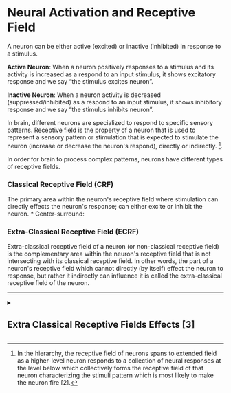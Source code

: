 <h1> Neural Activation and Receptive Field </h1>

  A neuron can be either active (excited) or inactive (inhibited) in response to a stimulus.

  **Active Neuron**: When a neuron positively responses to a stimulus and its activity is increased as a respond
  to an input stimulus, it shows excitatory response and we say “the stimulus excites neuron”.
  
  **Inactive Neuron**: When a neuron activity is decreased (suppressed/inhibited) as a respond to an input stimulus, 
  it shows inhibitory response and we say “the stimulus inhibits neuron”.


In brain, different neurons are specialized to respond to specific sensory patterns. Receptive field is 
the property of a neuron that is used to represent a sensory pattern or stimulation that is expected 
to stimulate the neuron (increase or decrease the neuron's respond), directly or indirectly. [^longnote]. 

  
  [^longnote]: In the hierarchy, the receptive field of neurons spans to extended field as a 
  higher-level neuron responds to a collection of neural responses at the level 
  below which collectively forms the receptive field of that neuron characterizing
  the stimuli pattern which is most likely to make the neuron fire [2]. 


In order for brain to process complex patterns, neurons have different types of receptive fields.



  <h3>Classical Receptive Field (CRF)</h3>
  The primary area within the neuron's receptive field where stimulation can 
  directly effects the neuron's response; can either excite or inhibit the neuron.
   * Center-surround:


  <h3>Extra-Classical Receptive Field (ECRF)</h3>
   Extra-classical receptive field of a neuron (or non-classical receptive field)
   is the complementary area within the neuron's receptive field that is not intersecting
   with its classical receptive field. In other words, the part of a neuron's receptive field 
   which cannot directly (by itself) effect the neuron to response, but rather it indirectly can
   influence it is called the extra-classical receptive field of the neuron.




--------------------------------------------------------------------------


<!-- ------------------------------------------------------------------ -->
<!-- Extra Classical Receptive Fields Effects -->
<!-- ------------------------------------------------------------------ -->
<details><summary> <h2>Extra Classical Receptive Fields Effects [3]</h2> </summary>

Existance of stimuli in the extra-classical receptive fields of a neuron cannot by itself
make a directly impact on the neuron's activation; but instead can effect on the neuron's
response indirectly through modulating the neuron's respond to the same stimuli in its classical 
receptive field. The prior assumption is that the same stimuli in ECRF also repeats in the CRF 
because in natural image (what our brain is trained on) scenes have conceptual correlation meaning
that usually the same pattern is continuous in small areas (patches) in an observation.

This prediction of neurons response made based on the prior assumption (generalizatin of the stimuli to CRF) 
can have several effects on the neuron's activity.




Surround Suppression: The case when the same conceptual/contextual stimuli as the extra-classical 
receptive field spans through the classical receptive field as well, the neuron's responsece can 
be predicted accurately by generalizing the extra-classical receptive field stimuli.

In case that the stimuli in the classical receptive field contexually differs from ones in
extra-classical receptive field, the neuron's responsece cannot be predicted correctly and 
the concepualizing assumption goes wrong.

In different scenarios either ECRF can modulate the neuron's response to its CRF or not.
If the input stimulus within the CRF deviates from what the stimulus context in ECRF predicts; 
the neuron responds vigorously. Depending on the type of deviation, the extra-classical receptive field
effect can be grouped as below:

  > "A vigorous response to an stimuli within the neuron's classical receptive field 
   that was most likely to activate the neuron is reduced or eliminated when the same 
   stimulus extends beyond the neuron’s classical receptive field (RF)" [1].
    
   > "When the stimulus properties in a neuron’s receptive field
   match the stimulus properties in the surrounding region, little
   response is evoked from the error-detecting neurons because the
  ‘surround’ can predict the ‘center.’ On the other hand, when the
   stimulus occurs in isolation, such a prediction fails, eliciting a
   relatively large response" [1,3].

  <!-- ------------------------- -->
  <details><summary> <h3> End-stopping (End-inhibition) Effects </h3> </summary>
  Length Tuned
  The neuron's response is suppressed when an optimally oriented bar extends
  beyond neuron's classical receptive fields; which arise due to the orientation-dependant
  correlation in the nature. 
  This indicates that neuron responds (activates) when the classical receptive fields
  carries information and do not responds the information is already been sent to the brain system.
  This indicates the brain is using efficient coding (redundancy reduction).

  </details>
  <!-- ------------------------- -->
  <!-- ------------------------- -->
 <details><summary> <h3> Other Contextual Surround Effects </h3> </summary>
  Orientation Tuned
  Orientation Tuned
   
  ** Orientation Contrast Grating:** 
  ** Texture Effects:** 
  ** Contextual Modulation:** 
  ** Pop-out Texture:** 
   
  To investigate whether some of these effects could
  result from the extended positive correlations along dominant
  orientation directions in natural images
  
  </details>
</details>


